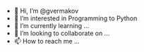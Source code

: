 - 👋 Hi, I’m @gvermakov
- 👀 I’m interested in Programming to Python
- 🌱 I’m currently learning ...
- 💞️ I’m looking to collaborate on ...
- 📫 How to reach me ...

<!---
gvermakov/gvermakov is a ✨ special ✨ repository because its `README.md` (this file) appears on your GitHub profile.
You can click the Preview link to take a look at your changes.
--->
